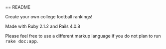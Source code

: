 == README

Create your own college football rankings!

Made with Ruby 2.1.2 and Rails 4.0.8 

Please feel free to use a different markup language if you do not plan to run
<tt>rake doc:app</tt>.

